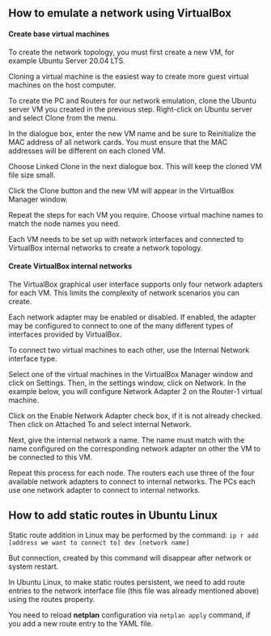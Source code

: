 ## How to emulate a network using VirtualBox

#### Create base virtual machines

To create the network topology, you must first create a new VM, for example Ubuntu Server 20.04 LTS.

Cloning a virtual machine is the easiest way to create more guest virtual machines on the host computer.

To create the PC and Routers for our network emulation, clone the Ubuntu server VM you created in the previous step.
Right-click on Ubuntu server and select Clone from the menu.

In the dialogue box, enter the new VM name and be sure to Reinitialize the MAC address of all network cards.
You must ensure that the MAC addresses will be different on each cloned VM.

Choose Linked Clone in the next dialogue box. This will keep the cloned VM file size small.

Click the Clone button and the new VM will appear in the VirtualBox Manager window.

Repeat the steps for each VM you require.
Choose virtual machine names to match the node names you need.

Each VM needs to be set up with network interfaces and connected to VirtualBox internal networks to create a network topology.

#### Create VirtualBox internal networks

The VirtualBox graphical user interface supports only four network adapters for each VM.
This limits the complexity of network scenarios you can create.

Each network adapter may be enabled or disabled.
If enabled, the adapter may be configured to connect to one of the many different types of interfaces provided by VirtualBox.

To connect two virtual machines to each other, use the Internal Network interface type.

Select one of the virtual machines in the VirtualBox Manager window and click on Settings.
Then, in the settings window, click on Network.
In the example below, you will configure Network Adapter 2 on the Router-1 virtual machine.

Click on the Enable Network Adapter check box, if it is not already checked. Then click on Attached To and select internal Network.

Next, give the internal network a name.
The name must match with the name configured on the corresponding network adapter on other the VM to be connected to this VM.

Repeat this process for each node.
The routers each use three of the four available network adapters to connect to internal networks.
The PCs each use one network adapter to connect to internal networks.


## How to add static routes in Ubuntu Linux
Static route addition in Linux may be performed by the command:
`ip r add [address we want to connect to] dev [network name]`

But connection, created by this command will disappear after network or system restart.

In Ubuntu Linux, to make static routes persistent,
we need to add route entries to the network interface file
(this file was already mentioned above) using the routes property.

You need to reload **netplan** configuration via `netplan apply` command, if you add a new route entry to the YAML file.
